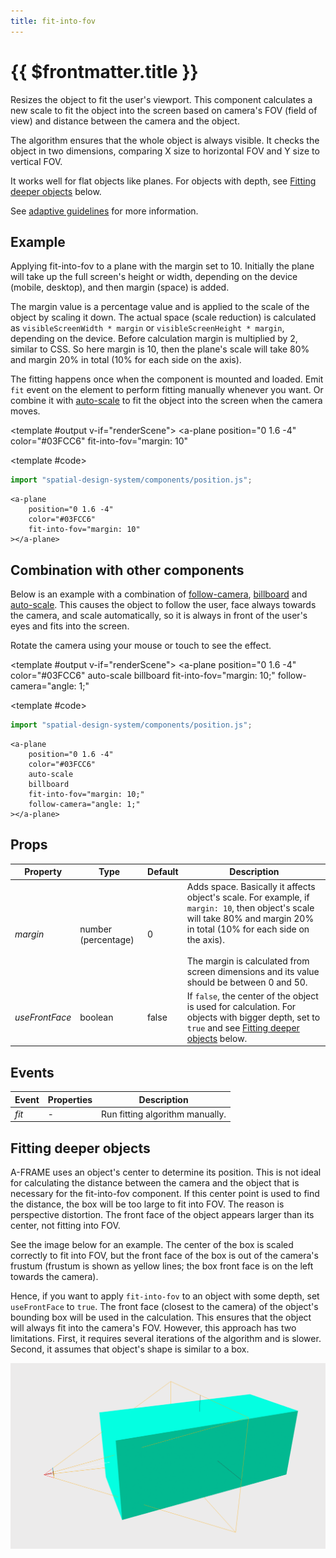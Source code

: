 ```yaml
---
title: fit-into-fov
---
```


<script setup lang="ts">
import { ref, onMounted } from "vue";
import ComponentExample from "../vue/ComponentExample.vue";

const renderScene = ref(false);

onMounted(async () => {
    try {
        await import("spatial-design-system/components/position.js");
        renderScene.value = true;
    } catch (e) {
        console.error(e);
    }
});
</script>

# {{ $frontmatter.title }}

Resizes the object to fit the user's viewport. This component calculates a new scale to fit the object into the screen based on camera's FOV (field of view) and distance between the camera and the object.

The algorithm ensures that the whole object is always visible. It checks the object in two dimensions, comparing X size to horizontal FOV and Y size to vertical FOV.

It works well for flat objects like planes. For objects with depth, see [Fitting deeper objects](#fitting-deeper-objects) below.

See [adaptive guidelines](/guidelines/adaptive) for more information.

## Example

Applying fit-into-fov to a plane with the margin set to 10. Initially the plane will take up the full screen's height or width, depending on the device (mobile, desktop), and then margin (space) is added.

The margin value is a percentage value and is applied to the scale of the object by scaling it down. The actual space (scale reduction) is calculated as `visibleScreenWidth * margin` or `visibleScreenHeight * margin`, depending on the device. Before calculation margin is multiplied by 2, similar to CSS. So here margin is 10, then the plane's scale will take 80% and margin 20% in total (10% for each side on the axis).

The fitting happens once when the component is mounted and loaded. Emit `fit` event on the element to perform fitting manually whenever you want.
Or combine it with [auto-scale](/ar-vr-components/auto-scale) to fit the object into the screen when the camera moves.

<ComponentExample :fixed="true">

<template #output v-if="renderScene">
<a-plane
    position="0 1.6 -4"
    color="#03FCC6"
    fit-into-fov="margin: 10"
></a-plane>
</template>

<template #code>

```js
import "spatial-design-system/components/position.js";
```

```html-vue
<a-plane
    position="0 1.6 -4"
    color="#03FCC6"
    fit-into-fov="margin: 10"
></a-plane>
```

</template>

</ComponentExample>

## Combination with other components

Below is an example with a combination of [follow-camera](/ar-vr-components/follow-camera), [billboard](/ar-vr-components/billboard) and [auto-scale](/ar-vr-components/auto-scale).
This causes the object to follow the user, face always towards the camera, and scale automatically, so it is always in front of the user's eyes and fits into the screen.

Rotate the camera using your mouse or touch to see the effect.

<ComponentExample>

<template #output v-if="renderScene">
<a-plane
position="0 1.6 -4"
color="#03FCC6"
auto-scale
billboard
fit-into-fov="margin: 10;"
follow-camera="angle: 1;"

</a-plane>
<a-box position="0 -0.7 0" width="14" height="0.1" depth="14" src="../grid-light-1850w.png"></a-box>
</template>

<template #code>

```js
import "spatial-design-system/components/position.js";
```

```html-vue
<a-plane
    position="0 1.6 -4"
    color="#03FCC6"
    auto-scale
    billboard
    fit-into-fov="margin: 10;"
    follow-camera="angle: 1;"
></a-plane>
```

</template>

</ComponentExample>

## Props

| Property       | Type                | Default | Description                                                                                                                                                                                                                                                                  |
| -------------- | ------------------- | ------- | ---------------------------------------------------------------------------------------------------------------------------------------------------------------------------------------------------------------------------------------------------------------------------- |
| _margin_       | number (percentage) | 0       | Adds space. Basically it affects object's scale. For example, if `margin: 10`, then object's scale will take 80% and margin 20% in total (10% for each side on the axis). <br><br> The margin is calculated from screen dimensions and its value should be between 0 and 50. |
| _useFrontFace_ | boolean             | false   | If `false`, the center of the object is used for calculation. For objects with bigger depth, set to `true` and see [Fitting deeper objects](#fitting-deeper-objects) below.                                                                                                  |

## Events

| Event | Properties | Description                     |
| ----- | ---------- | ------------------------------- |
| _fit_ | -          | Run fitting algorithm manually. |

## Fitting deeper objects

A-FRAME uses an object's center to determine its position. This is not ideal for calculating the distance between the camera and the object that is necessary for the fit-into-fov component.
If this center point is used to find the distance, the box will be too large to fit into FOV.
The reason is perspective distortion. The front face of the object appears larger than its center, not fitting into FOV.

See the image below for an example. The center of the box is scaled correctly to fit into FOV, but the front face of the box is out of the camera's frustum (frustum is shown as yellow lines; the box front face is on the left towards the camera).

Hence, if you want to apply `fit-into-fov` to an object with some depth, set `useFrontFace` to `true`.
The front face (closest to the camera) of the object's bounding box will be used in the calculation. This ensures that the object will always fit into the camera's FOV.
However, this approach has two limitations. First, it requires several iterations of the algorithm and is slower. Second, it assumes that object's shape is similar to a box.

![fit-into-fov](../assets/components/fit-into-fov-deep-object.png)
